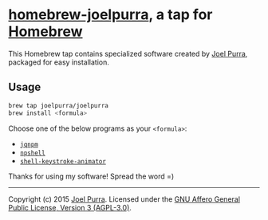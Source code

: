 # [homebrew-joelpurra](https://github.com/joelpurra/homebrew-joelpurra), a tap for [Homebrew](http://brew.sh/)

This Homebrew tap contains specialized software created by [Joel Purra](http://joelpurra.com/), packaged for easy installation.



## Usage


```bash
brew tap joelpurra/joelpurra
brew install <formula>
```

Choose one of the below programs as your `<formula>`:

- [`jqnpm`](https://github.com/joelpurra/jqnpm)
- [`npshell`](https://github.com/joelpurra/npshell)
- [`shell-keystroke-animator`](https://github.com/joelpurra/shell-keystroke-animator)


Thanks for using my software! Spread the word =)



---

Copyright (c) 2015 [Joel Purra](http://joelpurra.com/). Licensed under the [GNU Affero General Public License, Version 3 (AGPL-3.0)](https://www.gnu.org/licenses/agpl-3.0.html).
